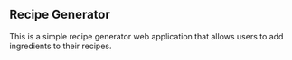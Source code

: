 ## Recipe Generator

This is a simple recipe generator web application that allows users to add ingredients to their recipes.